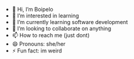 - 👋 Hi, I’m Boipelo
- 👀 I’m interested in learning
- 🌱 I’m currently learning software development
- 💞️ I’m looking to collaborate on anything
- 📫 How to reach me (just dont)
- 😄 Pronouns: she/her
- ⚡ Fun fact: im weird

<!---
boipeloawongele/boipeloawongele is a ✨ special ✨ repository because its `README.md` (this file) appears on your GitHub profile.
You can click the Preview link to take a look at your changes.
--->
